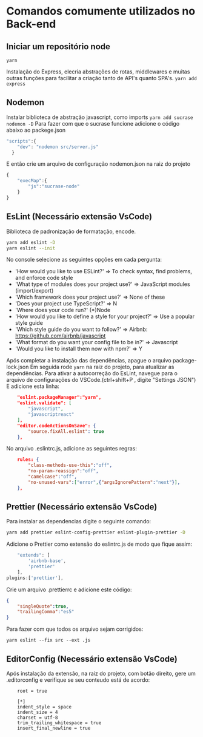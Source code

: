 
# Comandos comumente utilizados no Back-end

## Iniciar um repositório node

```yarn```

Instalação do Express, elecria abstrações de rotas, middlewares e muitas outras funções para facilitar a criação tanto de API's quanto SPA's.
```yarn add express```

## Nodemon

Instalar biblioteca de abstração javascript, como imports
```yarn add sucrase nodemon -D```
Para fazer com que o sucrase funcione adicione o código abaixo ao packege.json

```javascript
"scripts":{
    "dev": "nodemon src/server.js"
  }
```

E então crie um arquivo de configuração nodemon.json na raiz do projeto

```javascript
{
    "execMap":{
        "js":"sucrase-node"
    }
}
```

## EsLint (Necessário extensão VsCode)

Biblioteca de padronização de formatação, encode.

```bash
yarn add eslint -D
yarn eslint --init
```

No console selecione as seguintes opções em cada pergunta:
- 'How would you like to use ESLint?'  => To check syntax, find problems, and enforce code style
- 'What type of modules does your project use?'  => JavaScript modules (import/export)
- 'Which framework does your project use?'  => None of these
- 'Does your project use TypeScript?'  => N
- 'Where does your code run?' (*)Node
- 'How would you like to define a style for your project?'  => Use a popular style guide
- 'Which style guide do you want to follow?'  => Airbnb: <https://github.com/airbnb/javascript>
- 'What format do you want your config file to be in?'  => Javascript
- 'Would you like to install them now with npm?'  => Y

Após completar a instalação das dependências, apague o arquivo package-lock.json
Em seguida rode `yarn` na raiz do projeto, para atualizar as dependências.
  Para ativar a autocorreção do EsLint, navegue para o arquivo de configurações do VSCode.(ctrl+shift+P , digite "Settings JSON")
  E adicione esta linha:

```json
    "eslint.packageManager":"yarn",
    "eslint.validate": [
        "javascript",
        "javascriptreact"
    ],
    "editor.codeActionsOnSave": {
        "source.fixAll.eslint": true
    },
```

No arquivo .eslintrc.js, adicione as seguintes regras:

```json
    rules: {
        "class-methods-use-this":"off",
        "no-param-reassign":"off",
        "camelcase":"off",
        "no-unused-vars":["error",{"argsIgnorePattern":"next"}],
    },
```

## Prettier (Necessário extensão VsCode)

Para instalar as dependencias digite o seguinte comando:

```bash
yarn add prettier eslint-config-prettier eslint-plugin-prettier -D
```

Adicione o Prettier como extensão do eslintrc.js de modo que fique assim:

```javascript
    "extends": [
        'airbnb-base',
        'prettier'
    ],
plugins:['prettier'],
```

Crie um arquivo .prettierrc e adicione este código:

```json
{
    "singleQuote":true,
    "trailingComma":"es5"
}
```

Para fazer com que todos os arquivo sejam corrigidos:

```yarn eslint --fix src --ext .js```

## EditorConfig (Necessário extensão VsCode)

Após instalação da extensão, na raiz do projeto, com botão direito, gere um .editorconfig e verifique se seu conteudo está de acordo:

```config
    root = true

    [*]
    indent_style = space
    indent_size = 4
    charset = utf-8
    trim_trailing_whitespace = true
    insert_final_newline = true
```
